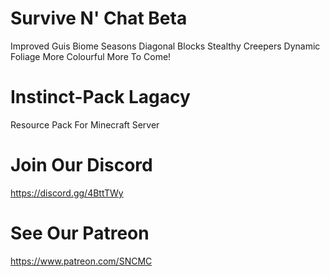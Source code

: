 # Survive N' Chat Beta
Improved Guis
Biome Seasons
Diagonal Blocks
Stealthy Creepers
Dynamic Foliage
More Colourful
More To Come!

# Instinct-Pack Lagacy
Resource Pack For Minecraft Server

# Join Our Discord
https://discord.gg/4BttTWy
# See Our Patreon
https://www.patreon.com/SNCMC
